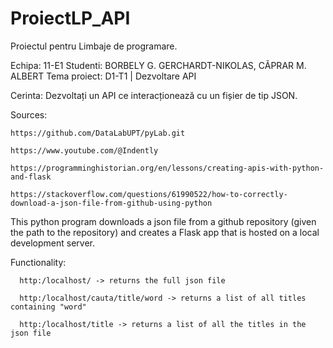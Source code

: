 # ProiectLP_API
Proiectul pentru Limbaje de programare.

Echipa: 11-E1
Studenti: BORBELY G. GERCHARDT-NIKOLAS, CĂPRAR M. ALBERT
Tema proiect: D1-T1 | Dezvoltare API

Cerinta: Dezvoltați un API ce interacționează cu un fișier de tip JSON.


Sources:

    https://github.com/DataLabUPT/pyLab.git
    
    https://www.youtube.com/@Indently
    
    https://programminghistorian.org/en/lessons/creating-apis-with-python-and-flask
    
    https://stackoverflow.com/questions/61990522/how-to-correctly-download-a-json-file-from-github-using-python
    

This python program downloads a json file from a github repository (given the path to the repository) 
and creates a Flask app that is hosted on a local development server.

Functionality:

      http:/localhost/ -> returns the full json file 
      
      http:/localhost/cauta/title/word -> returns a list of all titles containing "word"
      
      http:/localhost/title -> returns a list of all the titles in the json file
      
